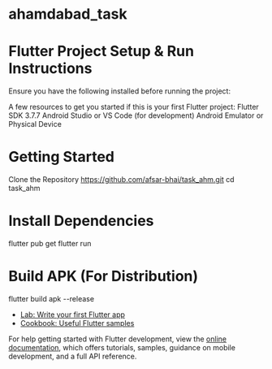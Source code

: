 # ahamdabad_task

# Flutter Project Setup & Run Instructions
Ensure you have the following installed before running the project:

A few resources to get you started if this is your first Flutter project:
Flutter SDK 3.7.7
Android Studio or VS Code (for development)
Android Emulator or Physical Device

# Getting Started
Clone the Repository
https://github.com/afsar-bhai/task_ahm.git
cd task_ahm

#  Install Dependencies
flutter pub get
flutter run

# Build APK (For Distribution)
flutter build apk --release


- [Lab: Write your first Flutter app](https://docs.flutter.dev/get-started/codelab)
- [Cookbook: Useful Flutter samples](https://docs.flutter.dev/cookbook)

For help getting started with Flutter development, view the
[online documentation](https://docs.flutter.dev/), which offers tutorials,
samples, guidance on mobile development, and a full API reference.

